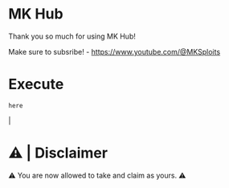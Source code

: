 # MK Hub

Thank you so much for using MK Hub!

Make sure to subsribe! - https://www.youtube.com/@MKSploits

# Execute

`here`



|
# ⚠️ | Disclaimer
⚠️ You are now allowed to take and claim as yours. ⚠️
